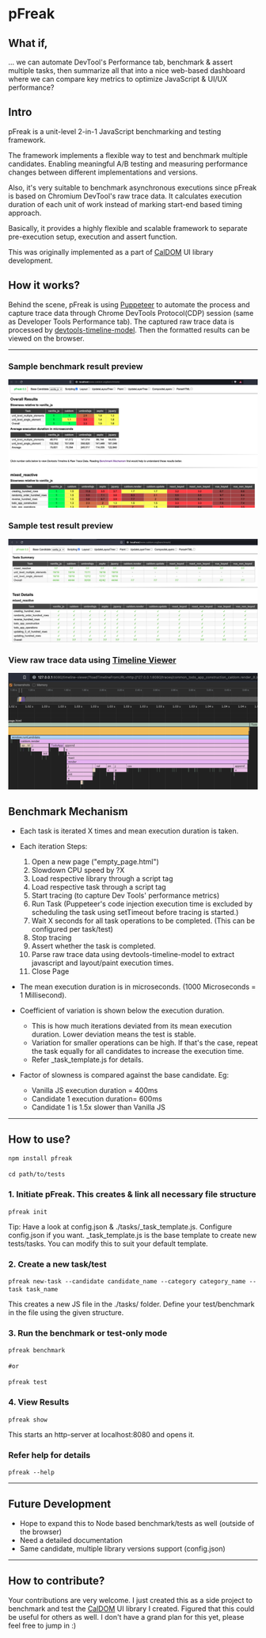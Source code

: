 # pFreak

## What if,
... we can automate DevTool's Performance tab, benchmark & assert multiple tasks, then summarize all that into a nice web-based dashboard where we can compare key metrics to optimize JavaScript & UI/UX performance?

## Intro
pFreak is a unit-level 2-in-1 JavaScript benchmarking and testing framework.

The framework implements a flexible way to test and benchmark multiple candidates. Enabling meaningful A/B testing and measuring performance changes between different implementations and versions.

Also, it's very suitable to benchmark asynchronous executions since pFreak is based on Chromium DevTool's raw trace data. It calculates execution duration of each unit of work instead of marking start-end based timing approach.

Basically, it provides a highly flexible and scalable framework to separate pre-execution setup, execution and assert function.

This was originally implemented as a part of [CalDOM](https://caldom.org) UI library development.

## How it works?
Behind the scene, pFreak is using [Puppeteer](https://github.com/puppeteer/puppeteer/) to automate the process and capture trace data through Chrome DevTools Protocol(CDP) session (same as Developer Tools Performance tab). The captured raw trace data is processed by [devtools-timeline-model](https://github.com/paulirish/devtools-timeline-model). Then the formatted results can be viewed on the browser.

___

### Sample benchmark result preview
<p>
<img src="./etc/benchmark_preview.png" alt="pFreak Benchmark Results" />
</p>

### Sample test result preview
<p>
<img src="./etc/tests_preview.png" alt="pFreak Test Results" />
</p>

### View raw trace data using [Timeline Viewer](https://github.com/ChromeDevTools/timeline-viewer)
<p>
<img src="./etc/timeline_preview.png" alt="pFreak Timeline Viewer" />
</p>

## Benchmark Mechanism
- Each task is iterated X times and mean execution duration is taken.
- Each iteration Steps: 
    1. Open a new page ("empty\_page.html")
    2. Slowdown CPU speed by ?X
    3. Load respective library through a script tag
    4. Load respective task through a script tag
    5. Start tracing (to capture Dev Tools' performance metrics)
    6. Run Task (Puppeteer's code injection execution time is excluded by scheduling the task using setTimeout before tracing is started.)
    7. Wait X seconds for all task operations to be completed. (This can be configured per task/test)
    8. Stop tracing
    9. Assert whether the task is completed.
    10. Parse raw trace data using devtools-timeline-model to extract javascript and layout/paint execution times.
    11. Close Page

- The mean execution duration is in microseconds. (1000 Microseconds = 1 Millisecond).
- Coefficient of variation is shown below the execution duration.
    - This is how much iterations deviated from its mean execution duration. Lower deviation means the test is stable.
    - Variation for smaller operations can be high. If that's the case, repeat the task equally for all candidates to increase the execution time.
    - Refer _task_template.js for details.

- Factor of slowness is compared against the base candidate. Eg: 
    - Vanilla JS execution duration = 400ms
    - Candidate 1 execution duration= 600ms
    - Candidate 1 is 1.5x slower than Vanilla JS

___

## How to use?

```shell
npm install pfreak

cd path/to/tests
```

### 1. Initiate pFreak. This creates & link all necessary file structure

```shell
pfreak init
```
Tip: Have a look at config.json & ./tasks/_task_template.js. Configure config.json if you want.
_task_template.js is the base template to create new tests/tasks. You can modify this to suit your default template.

### 2. Create a new task/test

```shell
pfreak new-task --candidate candidate_name --category category_name --task task_name
```
This creates a new JS file in the ./tasks/ folder. Define your test/benchmark in the file using the given structure.

### 3. Run the benchmark or test-only mode
```shell
pfreak benchmark

#or

pfreak test
```

### 4. View Results
```shell
pfreak show
```
This starts an http-server at localhost:8080 and opens it.

### Refer help for details
```shell
pfreak --help
```

___

## Future Development
* Hope to expand this to Node based benchmark/tests as well (outside of the browser)
* Need a detailed documentation
* Same candidate, multiple library versions support (config.json)

___

## How to contribute?
Your contributions are very welcome. I just created this as a side project to benchmark and test the [CalDOM](https://caldom.org) UI library I created. Figured that this could be useful for others as well. I don't have a grand plan for this yet, please feel free to jump in :)

